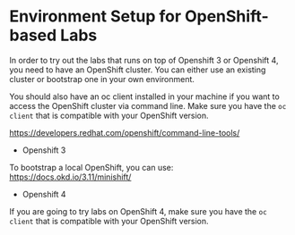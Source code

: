 # Environment Setup for OpenShift-based Labs

In order to try out the labs that runs on top of Openshift 3 or Openshift 4, you need to have an OpenShift cluster. You can either use an existing cluster or bootstrap one in your own environment. 

You should also have an oc client installed in your machine if you want to access the OpenShift cluster via command line. Make sure you have the `oc client` that is compatible with your OpenShift version.

https://developers.redhat.com/openshift/command-line-tools/

* Openshift 3

To bootstrap a local OpenShift, you can use: https://docs.okd.io/3.11/minishift/

* Openshift 4

If you are going to try labs on OpenShift 4, make sure you have the `oc client` that is compatible with your OpenShift version. 




